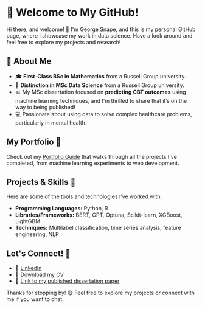# 🎉 Welcome to My GitHub!

Hi there, and welcome! 👋 I'm George Snape, and this is my personal GitHub page, where I showcase my work in data science. Have a look around and feel free to explore my projects and research!

## 🚀 About Me

- 🎓 **First-Class BSc in Mathematics** from a Russell Group university.
- 🧠 **Distinction in MSc Data Science** from a Russell Group university.
- 📊 My MSc dissertation focused on **predicting CBT outcomes** using machine learning techniques, and I'm thrilled to share that it’s on the way to being published!
- 💻 Passionate about using data to solve complex healthcare problems, particularly in mental health.

## My Portfolio 📁

Check out my [Portfolio Guide](#) that walks through all the projects I've completed, from machine learning experiments to web development.

## Projects & Skills 🌟

Here are some of the tools and technologies I’ve worked with:

- **Programming Languages:** Python, R
- **Libraries/Frameworks:** BERT, GPT, Optuna, Scikit-learn, XGBoost, LightGBM
- **Techniques:** Multilabel classification, time series analysis, feature engineering, NLP

## Let's Connect! 🤝

- 🔗 [LinkedIn](#)
- 📄 [Download my CV](#)
- 📄 [Link to my published dissertation paper](#)

Thanks for stopping by! 😄 Feel free to explore my projects or connect with me if you want to chat.
